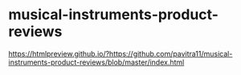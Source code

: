 # musical-instruments-product-reviews


https://htmlpreview.github.io/?https://github.com/pavitra11/musical-instruments-product-reviews/blob/master/index.html
